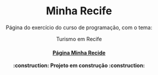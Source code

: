 <h1 align="center"> Minha Recife </h1>
<p align="center">Página do exercício do curso de programação, com o tema:</p>
<p align="center">Turismo em Recife</p>
<h4 align="center"> 
    <a href="https://thiagocs0.github.io/Proz_MinhaRecife/">Página Minha Recide</a><br><br>
    :construction:  Projeto em construção  :construction:
</h4>
